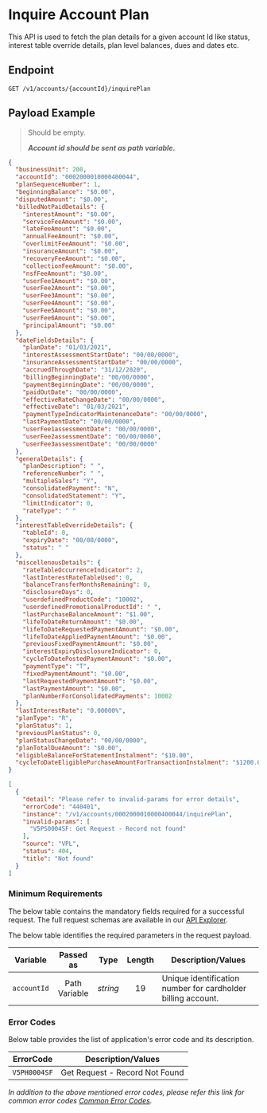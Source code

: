# Inquire Account Plan

This API is used to fetch the plan details for a given account Id like status, interest table override details, plan level balances, dues and dates etc.

## Endpoint

`GET /v1/accounts/{accountId}/inquirePlan`

## Payload Example

<!--
type: tab
titles: Request, Response, Error
-->

>Should be empty.
>
>***Account id should be sent as path variable.***

<!--
type: tab
-->

```json
{
  "businessUnit": 200,
  "accountId": "0002000010000400044",
  "planSequenceNumber": 1,
  "beginningBalance": "$0.00",
  "disputedAmount": "$0.00",
  "billedNotPaidDetails": {
    "interestAmount": "$0.00",
    "serviceFeeAmount": "$0.00",
    "lateFeeAmount": "$0.00",
    "annualFeeAmount": "$0.00",
    "overlimitFeeAmount": "$0.00",
    "insuranceAmount": "$0.00",
    "recoveryFeeAmount": "$0.00",
    "collectionFeeAmount": "$0.00",
    "nsfFeeAmount": "$0.00",
    "userFee1Amount": "$0.00",
    "userFee2Amount": "$0.00",
    "userFee3Amount": "$0.00",
    "userFee4Amount": "$0.00",
    "userFee5Amount": "$0.00",
    "userFee6Amount": "$0.00",
    "principalAmount": "$0.00"
  },
  "dateFieldsDetails": {
    "planDate": "01/03/2021",
    "interestAssessmentStartDate": "00/00/0000",
    "insuranceAssessmentStartDate": "00/00/0000",
    "accruedThroughDate": "31/12/2020",
    "billingBeginningDate": "00/00/0000",
    "paymentBeginningDate": "00/00/0000",
    "paidOutDate": "00/00/0000",
    "effectiveRateChangeDate": "00/00/0000",
    "effectiveDate": "01/03/2021",
    "paymentTypeIndicatorMaintenanceDate": "00/00/0000",
    "lastPaymentDate": "00/00/0000",
    "userFee1assessmentDate": "00/00/0000",
    "userFee2assessmentDate": "00/00/0000",
    "userFee3assessmentDate": "00/00/0000"
  },
  "generalDetails": {
    "planDescription": " ",
    "referenceNumber": " ",
    "multipleSales": "Y",
    "consolidatedPayment": "N",
    "consolidatedStatement": "Y",
    "limitIndicator": 0,
    "rateType": " "
  },
  "interestTableOverrideDetails": {
    "tableId": 0,
    "expiryDate": "00/00/0000",
    "status": " "
  },
  "miscellenousDetails": {
    "rateTableOccurrenceIndicator": 2,
    "lastInterestRateTableUsed": 0,
    "balanceTransferMonthsRemaining": 0,
    "disclosureDays": 0,
    "userdefinedProductCode": "10002",
    "userdefinedPromotionalProductId": " ",
    "lastPurchaseBalanceAmount": "$1.00",
    "lifeToDateReturnAmount": "$0.00",
    "lifeToDateRequestedPaymentAmount": "$0.00",
    "lifeToDateAppliedPaymentAmount": "$0.00",
    "previousFixedPaymentAmount": "$0.00",
    "interestExpiryDisclosureIndicator": 0,
    "cycleToDatePostedPaymentAmount": "$0.00",
    "paymentType": "T",
    "fixedPaymentAmount": "$0.00",
    "lastRequestedPaymentAmount": "$0.00",
    "lastPaymentAmount": "$0.00",
    "planNumberForConsolidatedPayments": 10002
  },
  "lastInterestRate": "0.00000%",
  "planType": "R",
  "planStatus": 1,
  "previousPlanStatus": 0,
  "planStatusChangeDate": "00/00/0000",
  "planTotalDueAmount": "$0.00",
  "eligibleBalanceForStatementInstalment": "$10.00",
  "cycleToDateEligiblePurchaseAmountForTransactionInstalment": "$1200.00"
}
```

<!--
type: tab
-->

```json
[
  {
    "detail": "Please refer to invalid-params for error details",
    "errorCode": "440401",
    "instance": "/v1/accounts/0002000010000400044/inquirePlan",
    "invalid-params": [
      "V5PS0004SF: Get Request - Record not found"
    ],
    "source": "VPL",
    "status": 404,
    "title": "Not found"
  }
]
```

<!-- type: tab-end -->

### Minimum Requirements

The below table contains the mandatory fields required for a successful request. The full request schemas are available in our [API Explorer](../api/?type=get&path=/v1/accounts/{accountId}/inquirePlan).

The below table identifies the required parameters in the request payload.

| Variable | Passed as | Type | Length | Description/Values |
| -------- | :-------: | :--: | :------------: | ------------------ |
| `accountId` | Path Variable | *string* | 19 | Unique identification number for cardholder billing account.|

### Error Codes

Below table provides the list of application's error code and its description.

| ErrorCode |  Description/Values |
| --------  | ------------------ |
| `V5PH0004SF` | Get Request - Record Not Found |

*In addition to the above mentioned error codes, please refer this link for common error codes [Common Error Codes](?path=docs/Common_Error_Code.md).*
